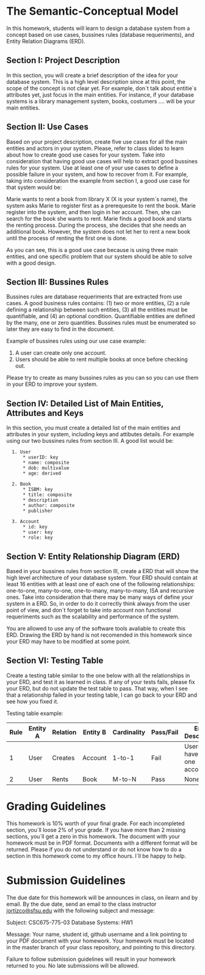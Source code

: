 # The Semantic-Conceptual Model 

In this homework, students will learn to design a database system from a concept based on use cases, bussines rules (database requeriments), and Entity Relation Diagrams (ERD). 

## Section I: Project Description

In this section, you will create a brief description of the idea for your database system. This is a high level description since at this point, the scope of the concept is not clear yet. For example, don´t talk about entitie´s attributes yet, just focus in the main entities. For instance, if your database systems is a library management system, books, costumers .... will be your main entities. 

## Section II: Use Cases 

Based on your project description, create five use cases for all the main entities and actors in your system. Please, refer to class slides to learn about how to create good use cases for your system. Take into consideration that having good use cases will help to extract good bussines rules for your system. Use at least one of your use cases to define a possible failure in your system, and how to recover from it. For example, taking into consideration the example from section I, a good use case for that system would be:

Marie wants to rent a book from library X (X is your system´s name), the system asks Marie to register first as a prerequesite to rent the book. Marie register into the system, and then login in her account. Then, she can search for the book she wants to rent. Marie finds a good book and starts the renting process. During the process, she decides that she needs an additional book. However, the system does not let her to rent a new book until the process of renting the first one is done. 

As you can see, this is a good use case because is using three main entities, and one specific problem that our system should be able to solve with a good design. 

## Section III: Bussines Rules 

Bussines rules are database requeriments that are extracted from use cases. A good business rules contains: (1) two or more entities, (2) a rule defining a relationship between such entities, (3) all the entities must be quantifiable, and (4) an optional condition. Quantifiable entities are defined by the many, one or zero quantities. Bussines rules must be enumerated so later they are easy to find in the document. 

Example of bussines rules using our use case example: 

1. A user can create only one account. 
2. Users should be able to rent multiple books at once before checking out. 

Please try to create as many bussines rules as you can so you can use them in your ERD to improve your system. 

## Section IV: Detailed List of Main Entities, Attributes and Keys 

In this section, you must create a detailed list of the main entities and attributes in your system, including keys and attibutes details. For example using our two bussines rules from section III. A good list would be:

      1. User
          * userID: key 
          * name: composite 
          * dob: multivalue 
          * age: derived
          
      2. Book
          * ISBM: key 
          * title: composite 
          * description 
          * author: composite 
          * publisher 

      3. Account 
          * id: key 
          * user: key 
          * role: key 
      
## Section V: Entity Relationship Diagram (ERD) 

Based in your bussines rules from section III, create a ERD that will show the high level architecture of your database system. Your ERD should contain at least 16 entities with at least one of each one of the following relationships: one-to-one, many-to-one, one-to-many, many-to-many, ISA and recursive ones. Take into consideration that there may be many ways of define your system in a ERD. So, in order to do it correctly think always from the user point of view, and don´t forget to take into account non functional requeriments such as  the scalability and performance of the system.  

You are allowed to use any of the software tools avaliable to create this ERD. Drawing the ERD by hand is not recomended in this homework since your ERD may have to be modified at some point. 

## Section VI: Testing Table 

Create a testing table similar to the one below with all the relationships in your ERD, and test it as learned in class. If any of your tests fails, please fix your ERD, but do not update the test table to pass. That way, when I see that a relationship failed in your testing table, I can go back to your ERD and see how you fixed it. 

Testing table example:

| Rule | Entity A  |  Relation |  Entity B | Cardinality  | Pass/Fail  |           Error Description               |  
|------|-----------|-----------|-----------|--------------|------------|-------------------------------------------|
|  1   |   User    |  Creates  |  Account  |    1-to-1    |    Fail    |  Users must have only one account         | 
|  2   |   User    |  Rents    |  Book     |    M-to-N    |    Pass    |                None                       |



# Grading Guidelines

This homework is 10% worth of your final grade. For each incompleted section, you´ll loose 2% of your grade. If you have more than 2 missing sections, you´ll get a zero in this homework. The document with your homework must be in PDF format. Documents with a different format will be returned. Please if you do not understand or do not know how to do a section in this homework come to my office hours. I´ll be happy to help. 

# Submission Guidelines 

The due date for this homework will be announces in class, on ilearn and by email. By the due date, send an email to the class instructor jortizco@sfsu.edu with the following subject and message: 

Subject: CSC675-775-03 Database Systems: HW1

Message: Your name, student id, github username and a link pointing to your PDF document with your homework. Your homework must be located in the master branch of your class repository, and pointing to this directory. 

Failure to follow submission guidelines will result in your homework returned to you. No late submissions will be allowed. 










